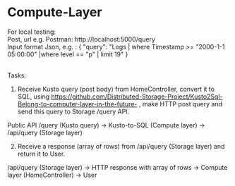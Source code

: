 # Compute-Layer

For local testing: <br>
Post, url e.g. Postman: http://localhost:5000/query<br>
Input format Json, e.g. :
{
  "query": "Logs | where Timestamp >= \"2000-1-1 05:00:00\" |where level == \"p\" | limit 19"
}
<br><br>

Tasks:
1. Receive Kusto query (post body) from HomeController, convert it to SQL, using https://github.com/Distributed-Storage-Project/Kusto2Sql-Belong-to-computer-layer-in-the-future- , make HTTP post query and send this query to Storage /query API.

Public API /query (Kusto query) -> Kusto-to-SQL (Compute layer) -> /api/query (Storage layer)


 
2. Receive a response (array of rows) from /api/query (Storage layer) and return it to User.

/api/query (Storage layer) -> HTTP response with array of rows -> Compute layer (HomeController) -> User


